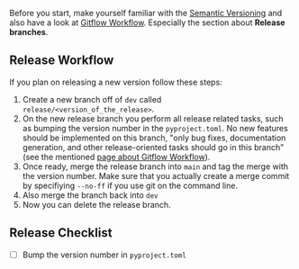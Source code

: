 Before you start, make yourself familiar with the [Semantic Versioning][1] and also have a look at [Gitflow Workflow][2]. Especially the section about **Release branches**.

## Release Workflow

If you plan on releasing a new version follow these steps:

1. Create a new branch off of `dev` called `release/<version_of_the_release>`.
2. On the new release branch you perform all release related tasks, such as bumping the version number in the `pyproject.toml`. No new features should be implemented on this branch, "only bug fixes, documentation generation, and other release-oriented tasks should go in this branch" (see the mentioned [page about Gitflow Workflow][2]).
3. Once ready, merge the release branch into `main` and tag the merge with the version number. Make sure that you actually create a merge commit by specifiying `--no-ff` if you use git on the command line.
4. Also merge the branch back into `dev`
5. Now you can delete the release branch.

## Release Checklist

- [ ] Bump the version number in `pyproject.toml`

[1]: https://semver.org/ "Semantic Versioning"
[2]: https://www.atlassian.com/git/tutorials/comparing-workflows/gitflow-workflow "Gitflow Workflow"
